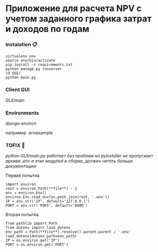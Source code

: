 # Приложение для расчета NPV с учетом заданного графика затрат и доходов по годам

### Instalation 📋

```
virtualenv env
source env/bin/activate
pip install -r requirements.txt
python manage.py runserver
cd GUI/
python main.py
```
### Client GUI
_GUI/main_

### Environments

_django-environ_

например .envexample

### TOFIX 🔧

_python GUI/main.py работает без проблем но pyinstaller не пропускает
архива .env и этих модулей в сборке,_
_должен читать больше документацию_

Первая попытка

```
import environ
root = environ.Path(**file**) - 2
env = environ.Env()
environ.Env.read_env(os.path.join(root, '.env'))
IP = env.str('IP', default='127.0.0.1')
PORT = env.str('PORT', default='8000')
```
Вторая попытка

```
from pathlib import Path
from dotenv import load_dotenv
env_path = Path(**file**).resolve().parent.parent / '.env'
load_dotenv(dotenv_path=env_path)
IP = os.environ.get('IP')
PORT = os.environ.get('PORT')
```
